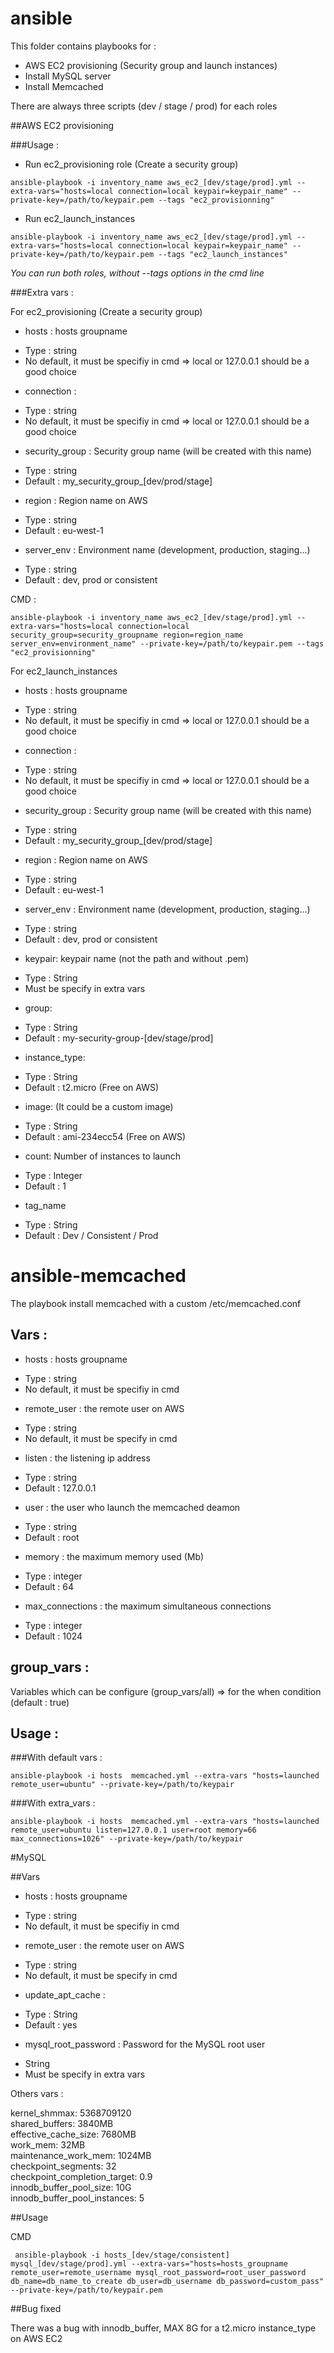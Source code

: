 # ansible

This folder contains playbooks for :
- AWS EC2 provisioning (Security group and launch instances)
- Install MySQL server
- Install Memcached

There are always three scripts (dev / stage / prod) for each roles

##AWS EC2 provisioning

###Usage :


- Run ec2_provisioning role (Create a security group)

```shell
ansible-playbook -i inventory_name aws_ec2_[dev/stage/prod].yml --extra-vars="hosts=local connection=local keypair=keypair_name" --private-key=/path/to/keypair.pem --tags "ec2_provisionning"

```

- Run ec2_launch_instances 

```shell
ansible-playbook -i inventory_name aws_ec2_[dev/stage/prod].yml --extra-vars="hosts=local connection=local keypair=keypair_name" --private-key=/path/to/keypair.pem --tags "ec2_launch_instances"

```

*You can run both roles, without --tags options in the cmd line*

###Extra vars :

For ec2_provisioning (Create a security group)

- hosts : hosts groupname
 * Type : string
 * No default, it must be specifiy in cmd => local or 127.0.0.1 should be a good choice 

- connection : 
 * Type : string
 * No default, it must be specifiy in cmd => local or 127.0.0.1 should be a good choice 

- security_group : Security group name (will be created with this name)
 * Type : string
 * Default : my_security_group_[dev/prod/stage]

- region : Region name on AWS
 * Type : string
 * Default : eu-west-1

- server_env : Environment name (development, production, staging...)
 * Type : string
 * Default : dev, prod or consistent

CMD :

```shell
ansible-playbook -i inventory_name aws_ec2_[dev/stage/prod].yml --extra-vars="hosts=local connection=local security_group=security_groupname region=region_name server_env=environment_name" --private-key=/path/to/keypair.pem --tags "ec2_provisionning"

```
For ec2_launch_instances 

- hosts : hosts groupname
 * Type : string
 * No default, it must be specifiy in cmd => local or 127.0.0.1 should be a good choice 

- connection : 
 * Type : string
 * No default, it must be specifiy in cmd => local or 127.0.0.1 should be a good choice 

- security_group : Security group name (will be created with this name)
 * Type : string
 * Default : my_security_group_[dev/prod/stage]

- region : Region name on AWS
 * Type : string
 * Default : eu-west-1

- server_env : Environment name (development, production, staging...)
 * Type : string
 * Default : dev, prod or consistent

- keypair: keypair name (not the path and without .pem)
 * Type : String
 * Must be specify in extra vars

- group: 
 * Type : String
 * Default : my-security-group-[dev/stage/prod]
    
- instance_type: 
 * Type : String
 * Default : t2.micro (Free on AWS)
    
- image: (It could be a custom image)
 * Type : String
 * Default : ami-234ecc54 (Free on AWS)
    
- count: Number of instances to launch
 * Type : Integer
 * Default : 1

- tag_name
 * Type : String
 * Default : Dev / Consistent / Prod


# ansible-memcached

The playbook install memcached with a custom /etc/memcached.conf

## Vars :

- hosts : hosts groupname
 * Type : string
 * No default, it must be specifiy in cmd

- remote_user : the remote user on AWS
 * Type : string
 * No default, it must be specify in cmd 

- listen : the listening ip address
 * Type : string
 * Default : 127.0.0.1

- user : the user who launch the memcached deamon
 * Type : string
 * Default : root

- memory : the maximum memory used (Mb)
 * Type : integer
 * Default : 64

- max_connections : the maximum simultaneous connections
 * Type : integer
 * Default : 1024

## group_vars :

Variables which can be configure (group_vars/all) => for the when condition (default : true)

## Usage :

###With default vars :
```
ansible-playbook -i hosts  memcached.yml --extra-vars "hosts=launched remote_user=ubuntu" --private-key=/path/to/keypair 

```

###With extra_vars :
```
ansible-playbook -i hosts  memcached.yml --extra-vars "hosts=launched remote_user=ubuntu listen=127.0.0.1 user=root memory=66 max_connections=1026" --private-key=/path/to/keypair

```

#MySQL

##Vars

- hosts : hosts groupname
 * Type : string
 * No default, it must be specifiy in cmd

- remote_user : the remote user on AWS
 * Type : string
 * No default, it must be specify in cmd 

- update_apt_cache :
 * Type : String 
 * Default : yes

- mysql_root_password : Password for the MySQL root user
 * String
 * Must be specify in extra vars

Others vars :

kernel_shmmax: 5368709120  
shared_buffers: 3840MB  
effective_cache_size: 7680MB  
work_mem: 32MB  
maintenance_work_mem: 1024MB  
checkpoint_segments: 32  
checkpoint_completion_target: 0.9  
innodb_buffer_pool_size: 10G  
innodb_buffer_pool_instances: 5  

##Usage

CMD

```shell
 ansible-playbook -i hosts_[dev/stage/consistent] mysql_[dev/stage/prod].yml --extra-vars="hosts=hosts_groupname remote_user=remote_username mysql_root_password=root_user_password db_name=db_name_to_create db_user=db_username db_password=custom_pass" --private-key=/path/to/keypair.pem

```

##Bug fixed

There was a bug with innodb_buffer, MAX 8G for a t2.micro instance_type on AWS EC2